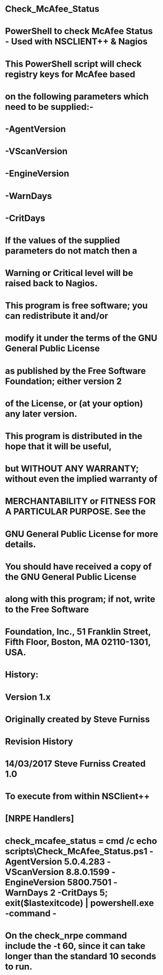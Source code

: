 # Check_McAfee_Status
# PowerShell to check McAfee Status - Used with NSCLIENT++ & Nagios
# 
# This PowerShell script will check registry keys for McAfee based
# on the following parameters which need to be supplied:-
#
#		-AgentVersion
#		-VScanVersion 
#		-EngineVersion 
#		-WarnDays
#		-CritDays
#
# If the values of the supplied parameters do not match then a
# Warning or Critical level will be raised back to Nagios.
# 
# This program is free software; you can redistribute it and/or
# modify it under the terms of the GNU General Public License
# as published by the Free Software Foundation; either version 2
# of the License, or (at your option) any later version.
#
# This program is distributed in the hope that it will be useful,
# but WITHOUT ANY WARRANTY; without even the implied warranty of
# MERCHANTABILITY or FITNESS FOR A PARTICULAR PURPOSE. See the
# GNU General Public License for more details.
#
# You should have received a copy of the GNU General Public License
# along with this program; if not, write to the Free Software
# Foundation, Inc., 51 Franklin Street, Fifth Floor, Boston, MA 02110-1301, USA.
#
# History:
#   Version 1.x
#     Originally created by Steve Furniss
#
# Revision History
# 14/03/2017	Steve Furniss		Created 1.0
#
#
# To execute from within NSClient++
#
# [NRPE Handlers]
# check_mcafee_status = cmd /c echo scripts\Check_McAfee_Status.ps1 -AgentVersion 5.0.4.283 -VScanVersion 8.8.0.1599 -EngineVersion 5800.7501 -WarnDays 2 -CritDays 5; exit($lastexitcode) | powershell.exe -command -
#
# On the check_nrpe command include the -t 60, since it can take longer than the standard 10 seconds to run.
